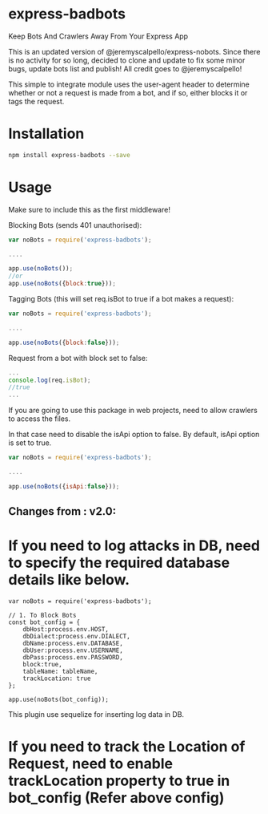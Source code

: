 # express-badbots
Keep Bots And Crawlers Away From Your Express App

This is an updated version of @jeremyscalpello/express-nobots. Since there is no activity for so long, decided to clone and update to fix some minor bugs, update bots list and publish! All credit goes to @jeremyscalpello!

This simple to integrate module uses the user-agent header to determine whether or not a request is made from a bot, and if so, either blocks it or tags the request.

Installation
=====

```bash
npm install express-badbots --save
```

Usage
=====
Make sure to include this as the first middleware!

Blocking Bots (sends 401 unauthorised):
```javascript
var noBots = require('express-badbots');

....

app.use(noBots());
//or
app.use(noBots({block:true}));
```

Tagging Bots (this will set req.isBot to true if a bot makes a request):
```javascript
var noBots = require('express-badbots');

....

app.use(noBots({block:false}));
```

Request from a bot with block set to false:
```javascript
...
console.log(req.isBot);
//true
...
```

If you are going to use this package in web projects, need to allow crawlers to access the files.

In that case need to disable the isApi option to false. By default, isApi option is set to true.
```javascript
var noBots = require('express-badbots');

....

app.use(noBots({isApi:false}));
```

Changes from : v2.0:
---------------------
# If you need to log attacks in DB, need to specify the required database details like below.


```
var noBots = require('express-badbots');

// 1. To Block Bots
const bot_config = {
    dbHost:process.env.HOST,
    dbDialect:process.env.DIALECT,
    dbName:process.env.DATABASE,
    dbUser:process.env.USERNAME,
    dbPass:process.env.PASSWORD,
    block:true,
    tableName: tableName,
    trackLocation: true
};

app.use(noBots(bot_config));
```

This plugin use sequelize for inserting log data in DB.

# If you need to track the Location of Request, need to enable trackLocation property to true in bot_config (Refer above config)
